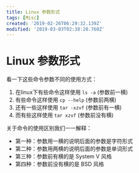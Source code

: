 ```yaml
---
title: Linux 参数形式
tags: [Misc]
created: '2019-02-26T06:29:32.139Z'
modified: '2019-03-03T02:38:20.760Z'
---
```


# Linux 参数形式
看一下这些命令参数不同的使用方式：
1. 在linux下有些命令这样使用 `ls -a` (参数前一横)
2. 有些命令这样使用 `cp --help` (参数前两横)
3. 还有一些这样使用 `tar -xzvf` (参数前有一横)
4. 而有些这样使用 `tar xzvf` (参数前没有横)

关于命令的使用区别我们一一解释：
* 第一种：参数用一横的说明后面的参数是字符形式
* 第二种：参数用两横的说明后面的参数是单词形式
* 第三种：参数前有横的是 System V 风格
* 第四种：参数前没有横的是 BSD 风格
